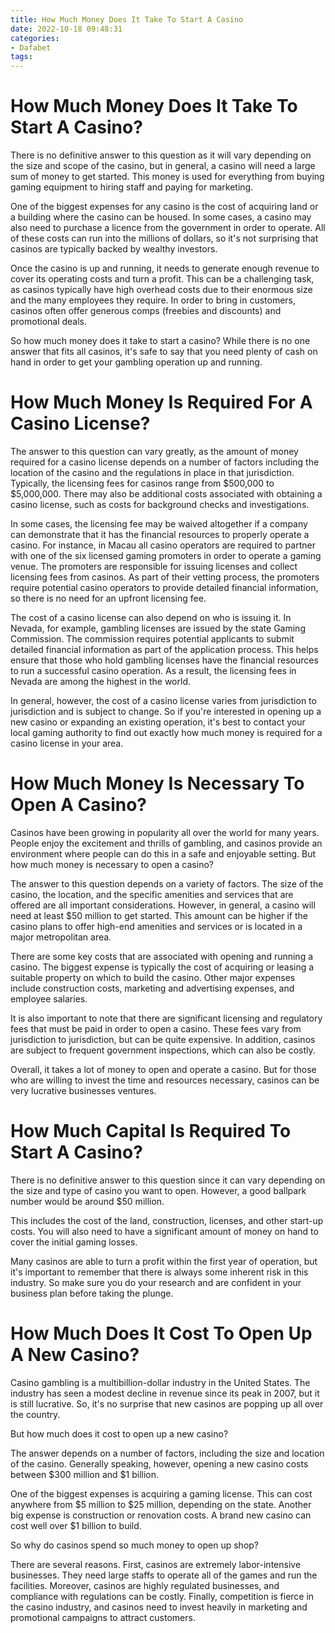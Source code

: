 ```yaml
---
title: How Much Money Does It Take To Start A Casino
date: 2022-10-18 09:48:31
categories:
- Dafabet
tags:
---
```



#  How Much Money Does It Take To Start A Casino?

There is no definitive answer to this question as it will vary depending on the size and scope of the casino, but in general, a casino will need a large sum of money to get started. This money is used for everything from buying gaming equipment to hiring staff and paying for marketing.

One of the biggest expenses for any casino is the cost of acquiring land or a building where the casino can be housed. In some cases, a casino may also need to purchase a licence from the government in order to operate. All of these costs can run into the millions of dollars, so it's not surprising that casinos are typically backed by wealthy investors.

Once the casino is up and running, it needs to generate enough revenue to cover its operating costs and turn a profit. This can be a challenging task, as casinos typically have high overhead costs due to their enormous size and the many employees they require. In order to bring in customers, casinos often offer generous comps (freebies and discounts) and promotional deals.

So how much money does it take to start a casino? While there is no one answer that fits all casinos, it's safe to say that you need plenty of cash on hand in order to get your gambling operation up and running.

#  How Much Money Is Required For A Casino License?

The answer to this question can vary greatly, as the amount of money required for a casino license depends on a number of factors including the location of the casino and the regulations in place in that jurisdiction. Typically, the licensing fees for casinos range from $500,000 to $5,000,000. There may also be additional costs associated with obtaining a casino license, such as costs for background checks and investigations.

In some cases, the licensing fee may be waived altogether if a company can demonstrate that it has the financial resources to properly operate a casino. For instance, in Macau all casino operators are required to partner with one of the six licensed gaming promoters in order to operate a gaming venue. The promoters are responsible for issuing licenses and collect licensing fees from casinos. As part of their vetting process, the promoters require potential casino operators to provide detailed financial information, so there is no need for an upfront licensing fee.

The cost of a casino license can also depend on who is issuing it. In Nevada, for example, gambling licenses are issued by the state Gaming Commission. The commission requires potential applicants to submit detailed financial information as part of the application process. This helps ensure that those who hold gambling licenses have the financial resources to run a successful casino operation. As a result, the licensing fees in Nevada are among the highest in the world.

In general, however, the cost of a casino license varies from jurisdiction to jurisdiction and is subject to change. So if you're interested in opening up a new casino or expanding an existing operation, it's best to contact your local gaming authority to find out exactly how much money is required for a casino license in your area.

#  How Much Money Is Necessary To Open A Casino?

Casinos have been growing in popularity all over the world for many years. People enjoy the excitement and thrills of gambling, and casinos provide an environment where people can do this in a safe and enjoyable setting. But how much money is necessary to open a casino?

The answer to this question depends on a variety of factors. The size of the casino, the location, and the specific amenities and services that are offered are all important considerations. However, in general, a casino will need at least $50 million to get started. This amount can be higher if the casino plans to offer high-end amenities and services or is located in a major metropolitan area.

There are some key costs that are associated with opening and running a casino. The biggest expense is typically the cost of acquiring or leasing a suitable property on which to build the casino. Other major expenses include construction costs, marketing and advertising expenses, and employee salaries.

It is also important to note that there are significant licensing and regulatory fees that must be paid in order to open a casino. These fees vary from jurisdiction to jurisdiction, but can be quite expensive. In addition, casinos are subject to frequent government inspections, which can also be costly.

Overall, it takes a lot of money to open and operate a casino. But for those who are willing to invest the time and resources necessary, casinos can be very lucrative businesses ventures.

#  How Much Capital Is Required To Start A Casino?

There is no definitive answer to this question since it can vary depending on the size and type of casino you want to open. However, a good ballpark number would be around $50 million.

This includes the cost of the land, construction, licenses, and other start-up costs. You will also need to have a significant amount of money on hand to cover the initial gaming losses.

Many casinos are able to turn a profit within the first year of operation, but it's important to remember that there is always some inherent risk in this industry. So make sure you do your research and are confident in your business plan before taking the plunge.

#  How Much Does It Cost To Open Up A New Casino?

Casino gambling is a multibillion-dollar industry in the United States. The industry has seen a modest decline in revenue since its peak in 2007, but it is still lucrative. So, it's no surprise that new casinos are popping up all over the country.

But how much does it cost to open up a new casino?

The answer depends on a number of factors, including the size and location of the casino. Generally speaking, however, opening a new casino costs between $300 million and $1 billion.

One of the biggest expenses is acquiring a gaming license. This can cost anywhere from $5 million to $25 million, depending on the state. Another big expense is construction or renovation costs. A brand new casino can cost well over $1 billion to build.

So why do casinos spend so much money to open up shop?

There are several reasons. First, casinos are extremely labor-intensive businesses. They need large staffs to operate all of the games and run the facilities. Moreover, casinos are highly regulated businesses, and compliance with regulations can be costly. Finally, competition is fierce in the casino industry, and casinos need to invest heavily in marketing and promotional campaigns to attract customers.
